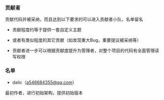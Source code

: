 ### 贡献者

贡献代码并被采纳，而且达到以下要求的可以进入贡献者小队，名单留名

- 贡献程度约等于提供一套自定义主题

- 或者有类似程度的其它贡献（如发现重大Bug，重要提议被采纳等）

- 贡献者进一步可以根据贡献度提升为管理者，对整个项目的代码有全面管理读写权限

### 名单

- dailc（a546684355@qq.com）

最初作者，进行初始架构，提供初始版本